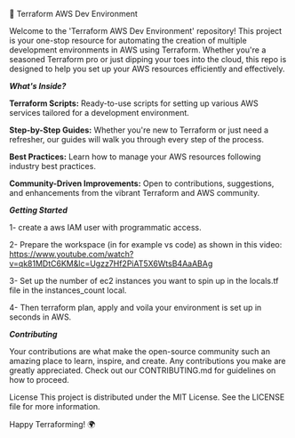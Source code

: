 🚀 Terraform AWS Dev Environment

Welcome to the 'Terraform AWS Dev Environment' repository! This project is your one-stop resource for automating the creation of multiple development environments in AWS using Terraform. Whether you're a seasoned Terraform pro or just dipping your toes into the cloud, this repo is designed to help you set up your AWS resources efficiently and effectively.

_**What's Inside?**_

**Terraform Scripts:** Ready-to-use scripts for setting up various AWS services tailored for a development environment.

**Step-by-Step Guides:** Whether you're new to Terraform or just need a refresher, our guides will walk you through every step of the process.

**Best Practices:** Learn how to manage your AWS resources following industry best practices.

**Community-Driven Improvements:** Open to contributions, suggestions, and enhancements from the vibrant Terraform and AWS community.

_**Getting Started**_


1- create a aws IAM user with programmatic access. 

2- Prepare the workspace (in for example vs code) as shown in this video: https://www.youtube.com/watch?v=qk81MDtC6KM&lc=Ugzz7Hf2PiAT5X6WtsB4AaABAg

3- Set up the number of ec2 instances you want to spin up in the locals.tf file in the instances_count local.

4- Then terraform plan, apply and voila your environment is set up in seconds in AWS.

_**Contributing**_

Your contributions are what make the open-source community such an amazing place to learn, inspire, and create. Any contributions you make are greatly appreciated. Check out our CONTRIBUTING.md for guidelines on how to proceed.

License This project is distributed under the MIT License. See the LICENSE file for more information.

Happy Terraforming! 🌍
